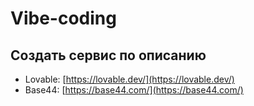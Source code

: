 # Vibe-coding

## Создать сервис по описанию

* Lovable: [https://lovable.dev/](https://lovable.dev/)
* Base44: [https://base44.com/](https://base44.com/)
